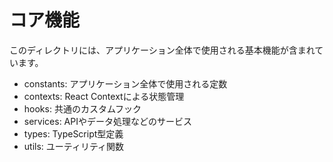 # コア機能

このディレクトリには、アプリケーション全体で使用される基本機能が含まれています。

- constants: アプリケーション全体で使用される定数
- contexts: React Contextによる状態管理
- hooks: 共通のカスタムフック
- services: APIやデータ処理などのサービス
- types: TypeScript型定義
- utils: ユーティリティ関数
